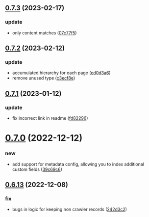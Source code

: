 ## [0.7.3](https://github.com/giladbeer/node-spider/compare/v0.7.2...v0.7.3) (2023-02-17)


### update

* only content matches ([07c77f5](https://github.com/giladbeer/node-spider/commit/07c77f50b48fb979e883966e1d26bc2770d56393))



## [0.7.2](https://github.com/giladbeer/node-spider/compare/v0.7.1...v0.7.2) (2023-02-12)


### update

* accumulated hierarchy for each page ([ed0d3a6](https://github.com/giladbeer/node-spider/commit/ed0d3a64354a22d5b096fd754d3b4e8e67003c86))
* remove unused type ([c3ecf8e](https://github.com/giladbeer/node-spider/commit/c3ecf8e5de58dec919cfe0123c27abd62491d65c))



## [0.7.1](https://github.com/giladbeer/node-spider/compare/v0.7.0...v0.7.1) (2023-01-12)


### update

* fix incorrect link in readme ([fd82296](https://github.com/giladbeer/node-spider/commit/fd82296dc3df9c4e645f77274e0695e2c2582e00))



# [0.7.0](https://github.com/giladbeer/node-spider/compare/v0.6.13...v0.7.0) (2022-12-12)


### new

* add support for metadata config, allowing you to index additional custom fields ([39c69c6](https://github.com/giladbeer/node-spider/commit/39c69c6dee1258557c177b4ece669cd6941232c4))



## [0.6.13](https://github.com/giladbeer/node-spider/compare/v0.6.12...v0.6.13) (2022-12-08)


### fix

* bugs in logic for keeping non crawler records ([242d3c2](https://github.com/giladbeer/node-spider/commit/242d3c209c6f991f578cfec58d4e1ea1a1d67092))



